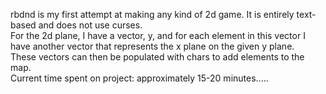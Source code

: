 rbdnd is my first attempt at making any kind of 2d game. It is entirely text-based and does not use curses.
<br/>
For the 2d plane, I have a vector, y, and for each element in this vector I have another vector that represents the x plane on the given y plane. 
<br/>
These vectors can then be populated with chars to add elements to the map.
<br/>
Current time spent on project: approximately 15-20 minutes.....

